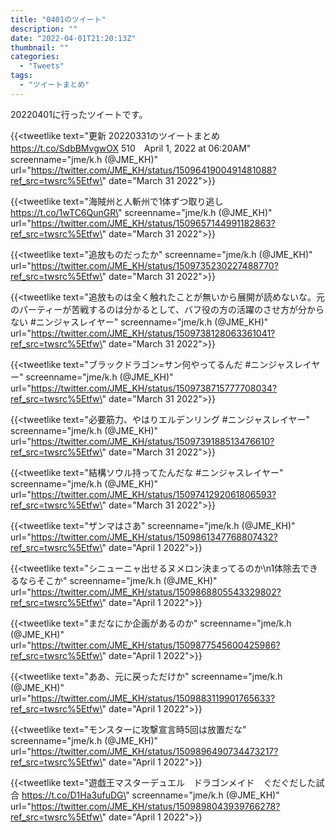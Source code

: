 ```yaml
---
title: "0401のツイート"
description: ""
date: "2022-04-01T21:20:13Z"
thumbnail: ""
categories:
  - "Tweets"
tags:
  - "ツイートまとめ"
---
```

20220401に行ったツイートです。
<!--more-->
{{<tweetlike text=\"更新 20220331のツイートまとめ https://t.co/SdbBMvgwOX 510　April 1, 2022 at 06:20AM\" screenname=\"jme/k.h (@JME_KH)\" url=\"https://twitter.com/JME_KH/status/1509641900491481088?ref_src=twsrc%5Etfw\" date=\"March 31 2022\">}}

{{<tweetlike text=\"海賊州と人斬州で1体ずつ取り逃し https://t.co/1wTC6QunGR\" screenname=\"jme/k.h (@JME_KH)\" url=\"https://twitter.com/JME_KH/status/1509657144991182863?ref_src=twsrc%5Etfw\" date=\"March 31 2022\">}}

{{<tweetlike text=\"追放ものだったか\" screenname=\"jme/k.h (@JME_KH)\" url=\"https://twitter.com/JME_KH/status/1509735230227488770?ref_src=twsrc%5Etfw\" date=\"March 31 2022\">}}

{{<tweetlike text=\"追放ものは全く触れたことが無いから展開が読めないな。元のパーティーが苦戦するのは分かるとして、バフ役の方の活躍のさせ方が分からない #ニンジャスレイヤー\" screenname=\"jme/k.h (@JME_KH)\" url=\"https://twitter.com/JME_KH/status/1509738128063361041?ref_src=twsrc%5Etfw\" date=\"March 31 2022\">}}

{{<tweetlike text=\"ブラックドラゴン=サン何やってるんだ #ニンジャスレイヤー\" screenname=\"jme/k.h (@JME_KH)\" url=\"https://twitter.com/JME_KH/status/1509738715777708034?ref_src=twsrc%5Etfw\" date=\"March 31 2022\">}}

{{<tweetlike text=\"必要筋力、やはりエルデンリング #ニンジャスレイヤー\" screenname=\"jme/k.h (@JME_KH)\" url=\"https://twitter.com/JME_KH/status/1509739188513476610?ref_src=twsrc%5Etfw\" date=\"March 31 2022\">}}

{{<tweetlike text=\"結構ソウル持ってたんだな #ニンジャスレイヤー\" screenname=\"jme/k.h (@JME_KH)\" url=\"https://twitter.com/JME_KH/status/1509741292061806593?ref_src=twsrc%5Etfw\" date=\"March 31 2022\">}}

{{<tweetlike text=\"ザンマはさあ\" screenname=\"jme/k.h (@JME_KH)\" url=\"https://twitter.com/JME_KH/status/1509861347768807432?ref_src=twsrc%5Etfw\" date=\"April 1 2022\">}}

{{<tweetlike text=\"シニューニャ出せるヌメロン決まってるのか\n1体除去できるならそこか\" screenname=\"jme/k.h (@JME_KH)\" url=\"https://twitter.com/JME_KH/status/1509868805543329802?ref_src=twsrc%5Etfw\" date=\"April 1 2022\">}}

{{<tweetlike text=\"まだなにか企画があるのか\" screenname=\"jme/k.h (@JME_KH)\" url=\"https://twitter.com/JME_KH/status/1509877545600425986?ref_src=twsrc%5Etfw\" date=\"April 1 2022\">}}

{{<tweetlike text=\"ああ、元に戻っただけか\" screenname=\"jme/k.h (@JME_KH)\" url=\"https://twitter.com/JME_KH/status/1509883119901765633?ref_src=twsrc%5Etfw\" date=\"April 1 2022\">}}

{{<tweetlike text=\"モンスターに攻撃宣言時5回は放置だな\" screenname=\"jme/k.h (@JME_KH)\" url=\"https://twitter.com/JME_KH/status/1509896490734473217?ref_src=twsrc%5Etfw\" date=\"April 1 2022\">}}

{{<tweetlike text=\"遊戯王マスターデュエル　ドラゴンメイド　ぐだぐだした試合 https://t.co/D1Ha3ufuDG\" screenname=\"jme/k.h (@JME_KH)\" url=\"https://twitter.com/JME_KH/status/1509898043939766278?ref_src=twsrc%5Etfw\" date=\"April 1 2022\">}}

